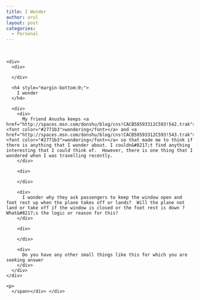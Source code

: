 ```yaml
---
title: I Wonder
author: arul
layout: post
categories:
  - Personal
---
```

<div id="msgcns!A7680953F5FDC114!459" class="bvMsg">
  <div>
    <span> </p> 
    
    <div>
      <div>
         
      </div>
      
      <h4 style="margin-bottom:0;">
        I wonder
      </h4>
      
      <div>
        <div>
          My friend Anusha keeps <a href="http://spaces.msn.com/donshu/blog/cns!CACB58593312C593!542.trak"><font color="#2771b3">wondering</font></a> and <a href="http://spaces.msn.com/donshu/blog/cns!CACB58593312C593!543.trak"><font color="#2771b3">wondering</font></a> so that made me to think if there is anything that I wonder about. I couldn&#8217;t find anything interesting that I could think of.  However, there is one thing that I wondered when I was travelling recently.
        </div>
        
        <div>
           
        </div>
        
        <div>
          I wonder why they ask passengers to keep the window open and foot rest up when the plane takes off or lands?  Will the plane not land or take off if the window is closed or the foot rest is down ? What&#8217;s the logic or reason for this?
        </div>
        
        <div>
           
        </div>
        
        <div>
          Do you have any other small things like this for which you are seeking answer
        </div>
      </div>
    </div>
    
    <p>
      </span></div> </div>
